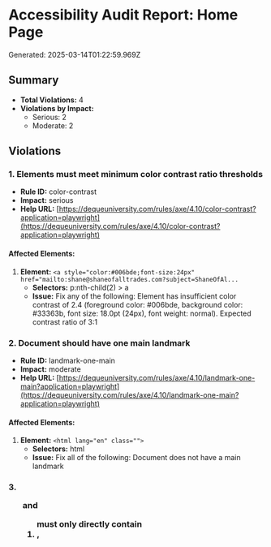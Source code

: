 # Accessibility Audit Report: Home Page

Generated: 2025-03-14T01:22:59.969Z

## Summary

- **Total Violations:** 4
- **Violations by Impact:**
  - Serious: 2
  - Moderate: 2

## Violations

### 1. Elements must meet minimum color contrast ratio thresholds

- **Rule ID:** color-contrast
- **Impact:** serious
- **Help URL:** [https://dequeuniversity.com/rules/axe/4.10/color-contrast?application=playwright](https://dequeuniversity.com/rules/axe/4.10/color-contrast?application=playwright)

#### Affected Elements:

1. **Element:** `<a style="color:#006bde;font-size:24px" href="mailto:shane@shaneofalltrades.com?subject=ShaneOfAl...`
   - **Selectors:** p:nth-child(2) > a
   - **Issue:** Fix any of the following:
       Element has insufficient color contrast of 2.4 (foreground color: #006bde, background color: #33363b, font size: 18.0pt (24px), font weight: normal). Expected contrast ratio of 3:1

### 2. Document should have one main landmark

- **Rule ID:** landmark-one-main
- **Impact:** moderate
- **Help URL:** [https://dequeuniversity.com/rules/axe/4.10/landmark-one-main?application=playwright](https://dequeuniversity.com/rules/axe/4.10/landmark-one-main?application=playwright)

#### Affected Elements:

1. **Element:** `<html lang="en" class="">`
   - **Selectors:** html
   - **Issue:** Fix all of the following:
       Document does not have a main landmark

### 3. <ul> and <ol> must only directly contain <li>, <script> or <template> elements

- **Rule ID:** list
- **Impact:** serious
- **Help URL:** [https://dequeuniversity.com/rules/axe/4.10/list?application=playwright](https://dequeuniversity.com/rules/axe/4.10/list?application=playwright)

#### Affected Elements:

1. **Element:** `<ul id="main-nav">`
   - **Selectors:** #main-nav
   - **Issue:** Fix all of the following:
       List element has direct children that are not allowed: ul

### 4. All page content should be contained by landmarks

- **Rule ID:** region
- **Impact:** moderate
- **Help URL:** [https://dequeuniversity.com/rules/axe/4.10/region?application=playwright](https://dequeuniversity.com/rules/axe/4.10/region?application=playwright)

#### Affected Elements:

1. **Element:** `<section id="main">`
   - **Selectors:** #main
   - **Issue:** Fix any of the following:
       Some page content is not contained by landmarks

## Recommendations

### Color Contrast

- Increase the contrast between text and background colors
- Use a color contrast checker tool to verify your color choices
- Consider using darker text on light backgrounds or lighter text on dark backgrounds

### ARIA and Landmarks

- Add appropriate landmark roles to your content (e.g., `<header role="banner">`, `<main role="main">`)
- Ensure ARIA attributes are used correctly
- Verify that ARIA IDs are unique and reference existing elements

### Document Structure

- Use semantic HTML elements (`<nav>`, `<main>`, `<section>`, etc.)
- Ensure proper heading levels and hierarchy
- Fix list structure issues by ensuring correct nesting

### Other Issues

- Review each violation and the associated helpUrl for specific guidance
- Consider conducting manual keyboard and screen reader testing
- Update your testing processes to include accessibility checks early in development

